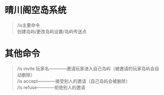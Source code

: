 # 晴川阁空岛系统
> /is主要命令
<br> 创建岛屿/更改岛屿设置/岛屿传送点

# 其他命令
> /is invite 玩家名————邀请玩家进入自己岛屿（被邀请的玩家岛屿会自动删除）
<br> /is accept————接受别人的邀请（自己岛屿会被删除）
<br> /is refuse————拒绝别人的邀请